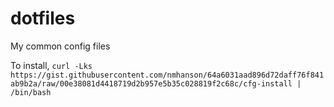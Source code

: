 # dotfiles
My common config files

To install, `curl -Lks https://gist.githubusercontent.com/nmhanson/64a6031aad896d72daff76f841ab9b2a/raw/00e38081d4418719d2b957e5b35c028819f2c68c/cfg-install | /bin/bash`
